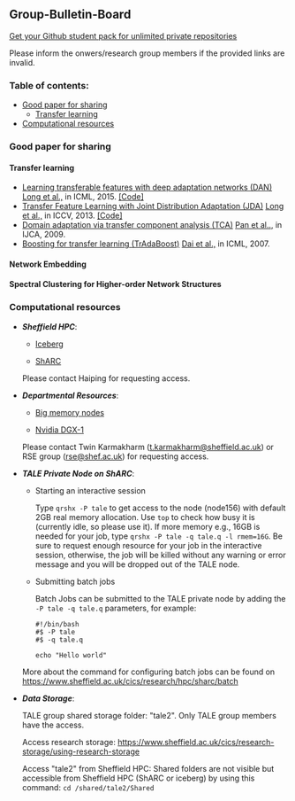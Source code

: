 ## Group-Bulletin-Board

[Get your Github student pack for unlimited private repositories](https://education.github.com/pack)

Please inform the onwers/research group members if the provided links are invalid.

### Table of contents:
- [Good paper for sharing](#Good-paper-for-sharing)
  - [Transfer learning](#Transfer-learning)
- [Computational resources](#Computational-resources)

### Good paper for sharing <a name="Good-paper-for-sharing"><a>

#### Transfer learning <a name="Transfer-learning"><a>
- [Learning transferable features with deep adaptation networks (DAN)](http://proceedings.mlr.press/v37/long15.pdf) [Long et al.,](http://ise.thss.tsinghua.edu.cn/~mlong/) in ICML, 2015. [[Code]](https://github.com/thuml/DAN)
- [Transfer Feature Learning with Joint Distribution Adaptation (JDA)](http://openaccess.thecvf.com/content_iccv_2013/papers/Long_Transfer_Feature_Learning_2013_ICCV_paper.pdf) [Long et al.,](http://ise.thss.tsinghua.edu.cn/~mlong/) in ICCV, 2013. [[Code]](http://ise.thss.tsinghua.edu.cn/~mlong/doc/joint-distribution-adaptation-iccv13.zip)
- [Domain adaptation via transfer component analysis (TCA)](http://www.aaai.org/ocs/index.php/IJCAI/IJCAI-09/paper/download/294/962) [Pan et al..,](http://www.ntu.edu.sg/home/sinnopan/index.html) in IJCA, 2009. 
- [Boosting for transfer learning (TrAdaBoost)](http://citeseerx.ist.psu.edu/viewdoc/download?doi=10.1.1.646.8484&rep=rep1&type=pdf) [Dai et al.,](https://scholar.google.co.uk/citations?user=AGR9pP0AAAAJ&hl=en) in ICML, 2007. 

#### Network Embedding 


#### Spectral Clustering for Higher-order Network Structures 



### Computational resources <a name="Computational-resources"><a>

  
- **_Sheffield HPC_**:

  - [Iceberg](http://docs.hpc.shef.ac.uk/en/latest/iceberg/index.html)

  - [ShARC](http://docs.hpc.shef.ac.uk/en/latest/sharc/index.html)

   Please contact Haiping for requesting access.

- **_Departmental Resources_**:

  - [Big memory nodes](http://docs.hpc.shef.ac.uk/en/latest/sharc/groupnodes/big_mem_nodes.html)

  - [Nvidia DGX-1](http://docs.hpc.shef.ac.uk/en/latest/sharc/groupnodes/dgx-1.html)

   Please contact Twin Karmakharm (t.karmakharm@sheffield.ac.uk) or RSE group (rse@shef.ac.uk) for requesting access.
   
- **_TALE Private Node on ShARC_**:  

  - Starting an interactive session

    Type `qrshx -P tale` to get access to the node (node156) with default 2GB real memory allocation. Use `top` to check how busy it is (currently idle, so please use it).
    If more memory e.g., 16GB is needed for your job, type `qrshx -P tale -q tale.q -l rmem=16G`. Be sure to request enough resource for your job in the interactive session, otherwise, the job will be killed without any warning or error message and you will be dropped out of the TALE node.

  - Submitting batch jobs

    Batch Jobs can be submitted to the TALE private node by adding the `-P tale -q tale.q` parameters, for example:

    ```
    #!/bin/bash
    #$ -P tale
    #$ -q tale.q

    echo "Hello world"
    ```
   More about the command for configuring batch jobs can be found on https://www.sheffield.ac.uk/cics/research/hpc/sharc/batch
   
- **_Data Storage_**:
  
  TALE group shared storage folder: "tale2". Only TALE group members have the access.
  
  Access research storage: https://www.sheffield.ac.uk/cics/research-storage/using-research-storage
  
  Access "tale2" from Sheffield HPC: Shared folders are not visible but accessible from Sheffield HPC (ShARC or iceberg) by using this command: `cd /shared/tale2/Shared`
